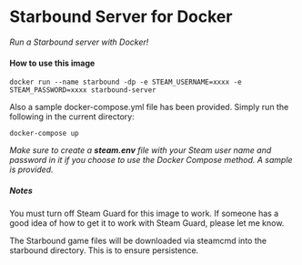 # Starbound Server for Docker
_Run a Starbound server with Docker!_

#### How to use this image

`docker run --name starbound -dp -e STEAM_USERNAME=xxxx -e STEAM_PASSWORD=xxxx starbound-server`

Also a sample docker-compose.yml file has been provided. Simply run the following in the current directory:

`docker-compose up`

_Make sure to create a __steam.env__ file with your Steam user name and password in it if you choose to use the Docker Compose method. A sample is provided._

##### Notes

You must turn off Steam Guard for this image to work. If someone has a good idea of how to get it to work with Steam Guard, please let me know.

The Starbound game files will be downloaded via steamcmd into the starbound directory. This is to ensure persistence.
